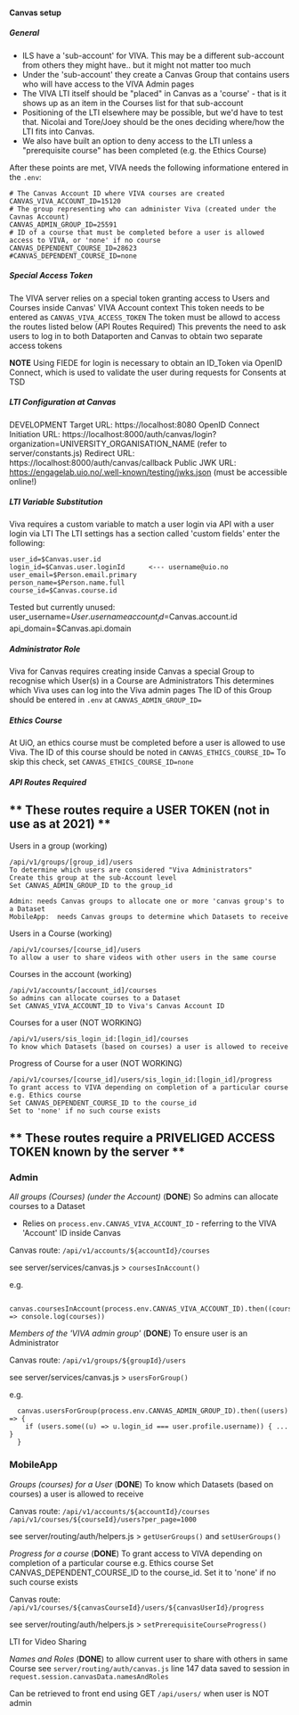 
#### Canvas setup

##### General

* ILS have a 'sub-account' for VIVA. This may be a different sub-account from others they might have.. but it might not matter too much
* Under the 'sub-account' they create a Canvas Group that contains users who will have access to the VIVA Admin pages
* The VIVA LTI itself should be "placed" in Canvas as a 'course' - that is it shows up as an item in the Courses list for that sub-account
* Positioning of the LTI elsewhere may be possible, but we'd have to test that.  Nicolai and Tore/Joey should be the ones deciding where/how the LTI fits into Canvas.
* We also have built an option to deny access to the LTI unless a "prerequisite course" has been completed (e.g. the Ethics Course)

After these points are met, VIVA needs the following informatione entered in the `.env`:
```
# The Canvas Account ID where VIVA courses are created
CANVAS_VIVA_ACCOUNT_ID=15120
# The group representing who can administer Viva (created under the Cavnas Account)
CANVAS_ADMIN_GROUP_ID=25591
# ID of a course that must be completed before a user is allowed access to VIVA, or 'none' if no course
CANVAS_DEPENDENT_COURSE_ID=28623
#CANVAS_DEPENDENT_COURSE_ID=none
```

##### Special Access Token
The VIVA server relies on a special token granting access to Users and Courses inside Canvas' VIVA Account context
This token needs to be entered as `CANVAS_VIVA_ACCESS_TOKEN`
The token must be allowd to access the routes listed below (API Routes Required)
This prevents the need to ask users to log in to both Dataporten and Canvas to obtain two separate access tokens

**NOTE**
  Using FIEDE for login is necessary to obtain an ID_Token via OpenID Connect, which is used to validate the user during requests for Consents at TSD
##### LTI Configuration at Canvas
DEVELOPMENT
Target URL: https://localhost:8080
OpenID Connect Initiation URL: https://localhost:8000/auth/canvas/login?organization=UNIVERSITY_ORGANISATION_NAME (refer to server/constants.js)
Redirect URL: https://localhost:8000/auth/canvas/callback
Public JWK URL:   https://engagelab.uio.no/.well-known/testing/jwks.json (must be accessible online!)



##### LTI Variable Substitution
Viva requires a custom variable to match a user login via API with a user login via LTI
The LTI settings has a section called 'custom fields' enter the following:

    user_id=$Canvas.user.id
    login_id=$Canvas.user.loginId      <--- username@uio.no
    user_email=$Person.email.primary
    person_name=$Person.name.full
    course_id=$Canvas.course.id

  Tested but currently unused:
    user_username=$User.username
    account_id=$Canvas.account.id
    api_domain=$Canvas.api.domain


##### Administrator Role
Viva for Canvas requires creating inside Canvas a special Group to recognise which User(s) in a Course are Administrators
This determines which Viva uses can log into the Viva admin pages
The ID of this Group should be entered in `.env` at `CANVAS_ADMIN_GROUP_ID=`

##### Ethics Course
At UiO, an ethics course must be completed before a user is allowed to use Viva.
The ID of this course should be noted in `CANVAS_ETHICS_COURSE_ID=`
To skip this check, set `CANVAS_ETHICS_COURSE_ID=none`

##### API Routes Required

## ** These routes require a USER TOKEN (not in use as at 2021) **

Users in a group (working)
```
/api/v1/groups/[group_id]/users
To determine which users are considered "Viva Administrators"
Create this group at the sub-Account level
Set CANVAS_ADMIN_GROUP_ID to the group_id

Admin: needs Canvas groups to allocate one or more 'canvas group's to a Dataset
MobileApp:  needs Canvas groups to determine which Datasets to receive

```
Users in a Course (working)
```
/api/v1/courses/[course_id]/users
To allow a user to share videos with other users in the same course
```
Courses in the account (working)
```
/api/v1/accounts/[account_id]/courses
So admins can allocate courses to a Dataset
Set CANVAS_VIVA_ACCOUNT_ID to Viva's Canvas Account ID
```
Courses for a user (NOT WORKING)
```
/api/v1/users/sis_login_id:[login_id]/courses
To know which Datasets (based on courses) a user is allowed to receive
```
Progress of Course for a user (NOT WORKING)
```
/api/v1/courses/[course_id]/users/sis_login_id:[login_id]/progress
To grant access to VIVA depending on completion of a particular course e.g. Ethics course
Set CANVAS_DEPENDENT_COURSE_ID to the course_id
Set to 'none' if no such course exists
```


## ** These routes require a PRIVELIGED ACCESS TOKEN known by the server **


### Admin


  *All groups (Courses) (under the Account)*   (**DONE**)
  So admins can allocate courses to a Dataset
  * Relies on `process.env.CANVAS_VIVA_ACCOUNT_ID` - referring to the VIVA 'Account' ID inside Canvas

  Canvas route: `/api/v1/accounts/${accountId}/courses`

  see server/services/canvas.js > `coursesInAccount()`

  e.g.
  ```
    canvas.coursesInAccount(process.env.CANVAS_VIVA_ACCOUNT_ID).then((courses) => console.log(courses))
  ```


  *Members of the 'VIVA admin group'*   (**DONE**)
  To ensure user is an Administrator

  Canvas route: `/api/v1/groups/${groupId}/users`

  see server/services/canvas.js > `usersForGroup()`

  e.g.
  ```
    canvas.usersForGroup(process.env.CANVAS_ADMIN_GROUP_ID).then((users) => {
      if (users.some((u) => u.login_id === user.profile.username)) { ... }
    }
  ```


### MobileApp


  *Groups (courses) for a User*   (**DONE**)
  To know which Datasets (based on courses) a user is allowed to receive

  Canvas route: `/api/v1/accounts/${accountId}/courses`
                `/api/v1/courses/${courseId}/users?per_page=1000`

  see server/routing/auth/helpers.js > `getUserGroups()` and `setUserGroups()`


  *Progress for a course*   (**DONE**)
  To grant access to VIVA depending on completion of a particular course e.g. Ethics course
  Set CANVAS_DEPENDENT_COURSE_ID to the course_id. Set it to 'none' if no such course exists

  Canvas route: `/api/v1/courses/${canvasCourseId}/users/${canvasUserId}/progress`

  see server/routing/auth/helpers.js > `setPrerequisiteCourseProgress()`

LTI for Video Sharing

  *Names and Roles*  (**DONE**)
  to allow current user to share with others in same Course
  see `server/routing/auth/canvas.js` line 147
  data saved to session in `request.session.canvasData.namesAndRoles`

  Can be retrieved to front end using GET `/api/users/` when user is NOT admin

